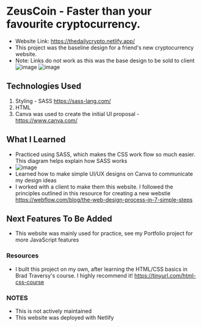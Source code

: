 # ZeusCoin - Faster than your favourite cryptocurrency.
- Website Link: https://thedailycrypto.netlify.app/
- This project was the baseline design for a friend's new cryptocurrency website.
- Note: Links do not work as this was the base design to be sold to client
![image](https://user-images.githubusercontent.com/94336773/168514579-dffcdc3f-1272-49f1-bc5c-74f7a66c03bb.png)
![image](https://user-images.githubusercontent.com/94336773/168515085-3ad734a9-2b21-4a52-9b85-60cf4bf5a74a.png)

## Technologies Used
1. Styling - SASS https://sass-lang.com/
2. HTML
3. Canva was used to create the initial UI proposal - https://www.canva.com/

## What I Learned
- Practiced using SASS, which makes the CSS work flow so much easier. This diagram helps explain how SASS works
- ![image](https://user-images.githubusercontent.com/94336773/168514988-c0d54297-8066-4197-a2c1-9ca45f10fa52.png)
- Learned how to make simple UI/UX designs on Canva to communicate my design ideas
- I worked with a client to make them this website. I followed the principles outlined in this resource for creating a new webstie https://webflow.com/blog/the-web-design-process-in-7-simple-steps

## Next Features To Be Added
- This website was mainly used for practice, see my Portfolio project for more JavaScript features

### Resources
- I built this project on my own, after learning the HTML/CSS basics in Brad Traversy's course. I highly recommend it! https://tinyurl.com/html-css-course

### NOTES
- This is not actively maintained
- This website was deployed with Netlify 
